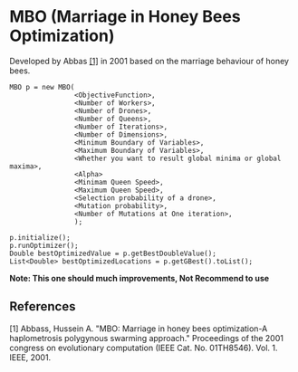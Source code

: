 # MBO (Marriage in Honey Bees Optimization)

Developed by Abbas [[1]](#1) in 2001 based on the marriage behaviour of honey bees. 

```
MBO p = new MBO(
                <ObjectiveFunction>,
                <Number of Workers>,
                <Number of Drones>,
                <Number of Queens>,
                <Number of Iterations>,
                <Number of Dimensions>,
                <Minimum Boundary of Variables>,
                <Maximum Boundary of Variables>,
                <Whether you want to result global minima or global maxima>,
                <Alpha>
                <Minimam Queen Speed>,
                <Maximum Queen Speed>,
                <Selection probability of a drone>,
                <Mutation probability>,
                <Number of Mutations at One iteration>,
                );

p.initialize();
p.runOptimizer();
Double bestOptimizedValue = p.getBestDoubleValue();
List<Double> bestOptimizedLocations = p.getGBest().toList();
```

**Note: This one should much improvements, Not Recommend to use**

## References
<a id="1">[1]</a> Abbass, Hussein A. "MBO: Marriage in honey bees optimization-A haplometrosis polygynous swarming approach." Proceedings of the 2001 congress on evolutionary computation (IEEE Cat. No. 01TH8546). Vol. 1. IEEE, 2001.
